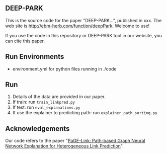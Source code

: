 ## DEEP-PARK
This is the source code for the paper "DEEP-PARK...", published in xxx. The web site is http://ebm-herb.com/function/deepPark. Welcome to use!

If you use the code in this repository or DEEP-PARK tool in our website, you can cite this paper.

## Run Environments
- environment.yml for python files running in ./code

## Run

1. Details of the data are provided in our paper.
2. If train:  run `train_linkpred.py`
3. If test: run `eval_explanations.py`
4. If use the explainer to predicting path: run `explainer_path_sorting.py`

## Acknowledgements
Our code refers to the paper "[PaGE-Link: Path-based Graph Neural Network Explanation for Heterogeneous Link Prediction](https://github.com/amazon-science/page-link-path-based-gnn-explanation)".
